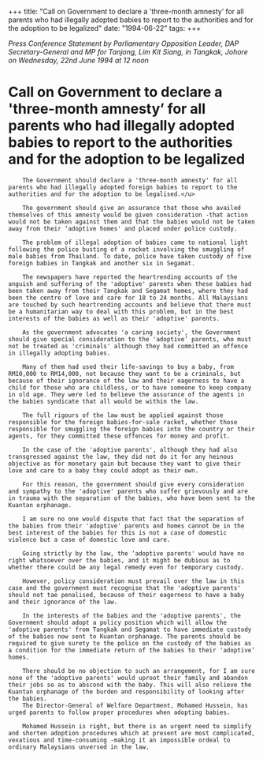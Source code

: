 +++ 
title: "Call on Government to declare a 'three-month amnesty’ for all parents who had illegally adopted babies to report to the authorities and for the adoption to be legalized"
date: "1994-06-22"
tags:
+++

_Press Conference Statement by Parliamentary Opposition Leader, DAP Secretary-General and MP for Tanjong, Lim Kit Siang, in Tangkak, Johore on Wednesday, 22nd June 1994 at 12 noon_

# Call on Government to declare a 'three-month amnesty’ for all parents who had illegally adopted babies to report to the authorities and for the adoption to be legalized

		The Government should declare a 'three-month amnesty' for all parents who had illegally adopted foreign babies to report to the authorities and for the adoption to be legalised.</u>

		The government should give an assurance that those who availed themselves of this amnesty would be given consideration -that action would not be taken against them and that the babies would not be taken away from their ‘adoptive homes' and placed under police custody.

		The problem of illegal adoption of babies came to national light following the police busting of a racket involving the smuggling of male babies from Thailand. To date, police have taken custody of five foreign babies in Tangkak and another six in Segamat.

		The newspapers have reported the heartrending accounts of the anguish and suffering of the 'adoptive' parents when these babies had been taken away from their Tangkak and Segamat homes, where they had been the centre of love and care for 18 to 24 months. All Malaysians are touched by such heartrending accounts and believe that there must be a humanitarian way to deal with this problem, but in the best interests of the babies as well as their 'adoptive' parents.

		As the government advocates 'a caring society', the Government should give special consideration to the 'adoptive’ parents, who must not be treated as 'criminals' although they had committed an offence in illegally adopting babies.

		Many of them had used their life-savings to buy a baby, from RM10,000 to RM14,000, not because they want to be a criminals, but because of their ignorance of the law and their eagerness to have a child for those who are childless, or to have someone to keep company in old age. They were led to believe the assurance of the agents in the babies syndicate that all would be within the law.

		The full rigours of the law must be applied against those responsible for the foreign babies-for-sale racket, whether those responsible for smuggling the foreign babies into the country or their agents, for they committed these offences for money and profit.

		In the case of the 'adoptive parents', although they had also transgressed against the law, they did not do it for any heinous objective as for monetary gain but because they want to give their love and care to a baby they could adopt as their own.

		For this reason, the government should give every consideration and sympathy to the 'adoptive' parents who suffer grievously and are in trauma with the separation of the babies, who have been sent to the Kuantan orphanage.

		I am sure no one would dispute that fact that the separation of the babies from their 'adoptive' parents and homes cannot be in the best interest of the babies for this is not a case of domestic violence but a case of domestic love and care.

		Going strictly by the law, the ‘adoptive parents' would have no right whatsoever over the babies, and it might be dubious as to whether there could be any legal remedy even for temporary custody.

		However, policy consideration must prevail over the law in this case and the government must recognise that the 'adoptive parents' should not tae penalised, because of their eagerness to have a baby and their ignorance of the law.

		In the interests of the babies and the 'adoptive parents', the Government should adopt a policy position which will allow the 'adoptive parents' from Tangkak and Segamat to have immediate custody of the babies now sent to Kuantan orphanage. The parents should be required to give surety to the police on the custody of the babies as a condition for the immediate return of the babies to their 'adoptive’ homes.

		There should be no objection to such an arrangement, for I am sure none of the 'adoptive parents' would uproot their family and abandon their jobs so as to abscond with the baby. This will also relieve the Kuantan orphanage of the burden and responsibility of looking after the babies.
		The Director-General of Welfare Department, Mohamed Hussein, has urged parents to follow proper procedures when adopting babies.

		Mohamed Hussein is right, but there is an urgent need to simplify and shorten adoption procedures which at present are most complicated, vexatious and time-consuming -making it an impossible ordeal to ordinary Malaysians unversed in the law.
 
